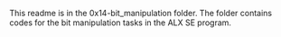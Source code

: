 This readme is in the 0x14-bit_manipulation folder. The folder contains codes for the bit manipulation tasks in the ALX SE program.
